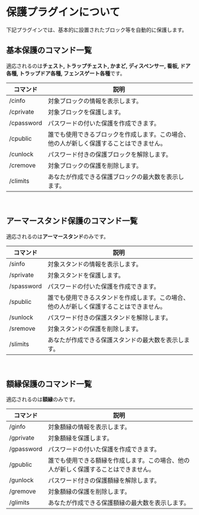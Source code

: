 # 保護プラグインについて
下記プラグインでは、基本的に設置されたブロック等を自動的に保護します。

## 基本保護のコマンド一覧
適応されるのは**チェスト, トラップチェスト, かまど, ディスペンサー, 看板, ドア各種, トラップドア各種, フェンスゲート各種**です。

| コマンド | 説明 |
| -------- | -------- |
| /cinfo     | 対象ブロックの情報を表示します。     |
| /cprivate     | 対象ブロックを保護します。     |
| /cpassword     | パスワードの付いた保護を作成できます。         |
| /cpublic     | 誰でも使用できるブロックを作成します。この場合、他の人が新しく保護することはできません。        |
| /cunlock     | パスワード付きの保護ブロックを解除します。          
| /cremove     | 対象ブロックの保護を削除します。     |
| /climits     | あなたが作成できる保護ブロックの最大数を表示します。     |

<br>  

## アーマースタンド保護のコマンド一覧
適応されるのは**アーマースタンド**のみです。

| コマンド | 説明 |
| -------- | -------- |
| /sinfo     | 対象スタンドの情報を表示します。     |
| /sprivate     | 対象スタンドを保護します。     |
| /spassword     | パスワードの付いた保護を作成できます。         |
| /spublic     | 誰でも使用できるスタンドを作成します。この場合、他の人が新しく保護することはできません。        |
| /sunlock     | パスワード付きの保護スタンドを解除します。          |
| /sremove     | 対象スタンドの保護を削除します。     |
| /slimits     | あなたが作成できる保護スタンドの最大数を表示します。     |  

<br>  

## 額縁保護のコマンド一覧
適応されるのは**額縁**のみです。

| コマンド | 説明 |
| -------- | -------- |
| /ginfo     | 対象額縁の情報を表示します。     |
| /gprivate     | 対象額縁を保護します。     |
| /gpassword     | パスワードの付いた保護を作成できます。         |
| /gpublic     | 誰でも使用できる額縁を作成します。この場合、他の人が新しく保護することはできません。        |
| /gunlock     | パスワード付きの保護額縁を解除します。          |
| /gremove     | 対象額縁の保護を削除します。     |
| /glimits     | あなたが作成できる保護額縁の最大数を表示します。     |
